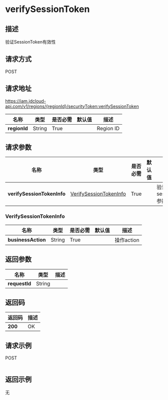 # verifySessionToken


## 描述
验证SessionToken有效性

## 请求方式
POST

## 请求地址
https://iam.jdcloud-api.com/v1/regions/{regionId}/securityToken:verifySessionToken

|名称|类型|是否必需|默认值|描述|
|---|---|---|---|---|
|**regionId**|String|True||Region ID|

## 请求参数
|名称|类型|是否必需|默认值|描述|
|---|---|---|---|---|
|**verifySessionTokenInfo**|[VerifySessionTokenInfo](##VerifySessionTokenInfo)|True||验证sessionToken参数|

### <a name="VerifySessionTokenInfo">VerifySessionTokenInfo</a>
|名称|类型|是否必需|默认值|描述|
|---|---|---|---|---|
|**businessAction**|String|True||操作action|

## 返回参数
|名称|类型|描述|
|---|---|---|
|**requestId**|String||



## 返回码
|返回码|描述|
|---|---|
|**200**|OK|

## 请求示例
POST
```

```

## 返回示例
无
